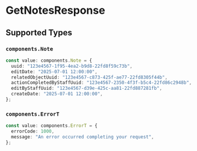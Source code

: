 # GetNotesResponse


## Supported Types

### `components.Note`

```typescript
const value: components.Note = {
  uuid: "123e4567-1f95-4ea2-b9d8-22fd8f59c73b",
  editDate: "2025-07-01 12:00:00",
  relatedObjectUuid: "123e4567-c873-425f-ae77-22fd8305f44b",
  actionCompletedByStaffUuid: "123e4567-2350-4f3f-b5c4-22fd86c2948b",
  editByStaffUuid: "123e4567-d39e-425c-aa81-22fd887281fb",
  createDate: "2025-07-01 12:00:00",
};
```

### `components.ErrorT`

```typescript
const value: components.ErrorT = {
  errorCode: 1000,
  message: "An error occurred completing your request",
};
```

